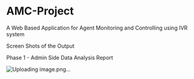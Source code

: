 # AMC-Project
A Web Based Application for Agent Monitoring and Controlling using IVR system

Screen Shots of the Output

Phase 1 - Admin Side
Data Analysis Report

![Uploading image.png…]()
